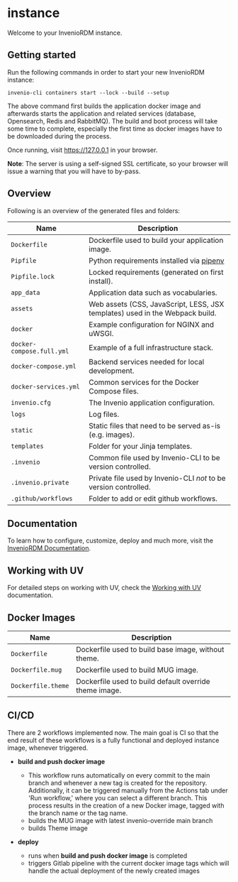 # instance

Welcome to your InvenioRDM instance.

## Getting started

Run the following commands in order to start your new InvenioRDM instance:

```console
invenio-cli containers start --lock --build --setup
```

The above command first builds the application docker image and afterwards
starts the application and related services (database, Opensearch, Redis
and RabbitMQ). The build and boot process will take some time to complete,
especially the first time as docker images have to be downloaded during the
process.

Once running, visit https://127.0.0.1 in your browser.

**Note**: The server is using a self-signed SSL certificate, so your browser
will issue a warning that you will have to by-pass.

## Overview

Following is an overview of the generated files and folders:

| Name | Description |
|---|---|
| ``Dockerfile`` | Dockerfile used to build your application image. |
| ``Pipfile`` | Python requirements installed via [pipenv](https://pipenv.pypa.io) |
| ``Pipfile.lock`` | Locked requirements (generated on first install). |
| ``app_data`` | Application data such as vocabularies. |
| ``assets`` | Web assets (CSS, JavaScript, LESS, JSX templates) used in the Webpack build. |
| ``docker`` | Example configuration for NGINX and uWSGI. |
| ``docker-compose.full.yml`` | Example of a full infrastructure stack. |
| ``docker-compose.yml`` | Backend services needed for local development. |
| ``docker-services.yml`` | Common services for the Docker Compose files. |
| ``invenio.cfg`` | The Invenio application configuration. |
| ``logs`` | Log files. |
| ``static`` | Static files that need to be served as-is (e.g. images). |
| ``templates`` | Folder for your Jinja templates. |
| ``.invenio`` | Common file used by Invenio-CLI to be version controlled. |
| ``.invenio.private`` | Private file used by Invenio-CLI *not* to be version controlled. |
| ``.github/workflows`` | Folder to add or edit github workflows. |

## Documentation

To learn how to configure, customize, deploy and much more, visit
the [InvenioRDM Documentation](https://inveniordm.docs.cern.ch/).

## Working with UV

For detailed steps on working with UV, check the [Working with UV](./UV-GUIDE.md) documentation.

## Docker Images

| Name | Description |
|---|---|
| ``Dockerfile`` | Dockerfile used to build base image, without theme. |
| ``Dockerfile.mug`` | Dockerfile used to build MUG image. |
| ``Dockerfile.theme`` | Dockerfile used to build default override theme image. |


## CI/CD

There are 2 workflows implemented now. The main goal is CI so that the end result of these workflows is a fully functional and deployed instance image, whenever triggered.

- **build and push docker image**
  - This workflow runs automatically on every commit to the main branch and whenever a new tag is created for the repository. Additionally, it can be triggered manually from the Actions tab under 'Run workflow,' where you can select a different branch. This process results in the creation of a new Docker image, tagged with the branch name or the tag name.
  - builds the MUG image with latest invenio-override main branch
  - builds Theme image

 - **deploy**
   - runs when **build and push docker image** is completed
   - triggers Gitlab pipeline with the current docker image tags which will handle the actual deployment of the newly created images 
  
  
